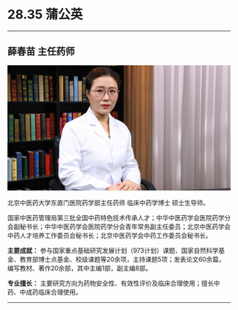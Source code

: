 # 28.35 蒲公英

---

## 薛春苗 主任药师

![1685684463517](image/c28_035/1685684463517.png)

北京中医药大学东直门医院药学部主任药师 临床中药学博士 硕士生导师。

国家中医药管理局第三批全国中药特色技术传承人才；中华中医药学会医院药学分会副秘书长；中华中医药学会医院药学分会青年常务副主任委员；北京中医药学会中药人才培养工作委员会秘书长；北京中医药学会中药工作委员会秘书长。

**主要成就：** 参与国家重点基础研究发展计划（973计划）课题、国家自然科学基金、教育部博士点基金、校级课题等20余项，主持课题5项；发表论文60余篇，编写教材、著作20余部，其中主编1部，副主编8部。

**专业擅长：** 主要研究方向为药物安全性、有效性评价及临床合理使用；擅长中药、中成药临床合理使用。

---
